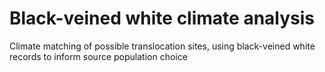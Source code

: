 # Black-veined white climate analysis
Climate matching of possible translocation sites, using black-veined white records to inform source population choice
